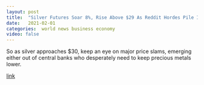```yaml
---
layout: post
title:  "Silver Futures Soar 8%, Rise Above $29 As Reddit Hordes Pile In"
date:   2021-02-01
categories:  world news business economy
video: false
---
```


So as silver approaches $30, keep an eye on major price slams, emerging either out of central banks who desperately need to keep precious metals lower.

[link](//www.zerohedge.com/markets/reddit-preparing-unleash-worlds-biggest-short-squeeze-silver)

